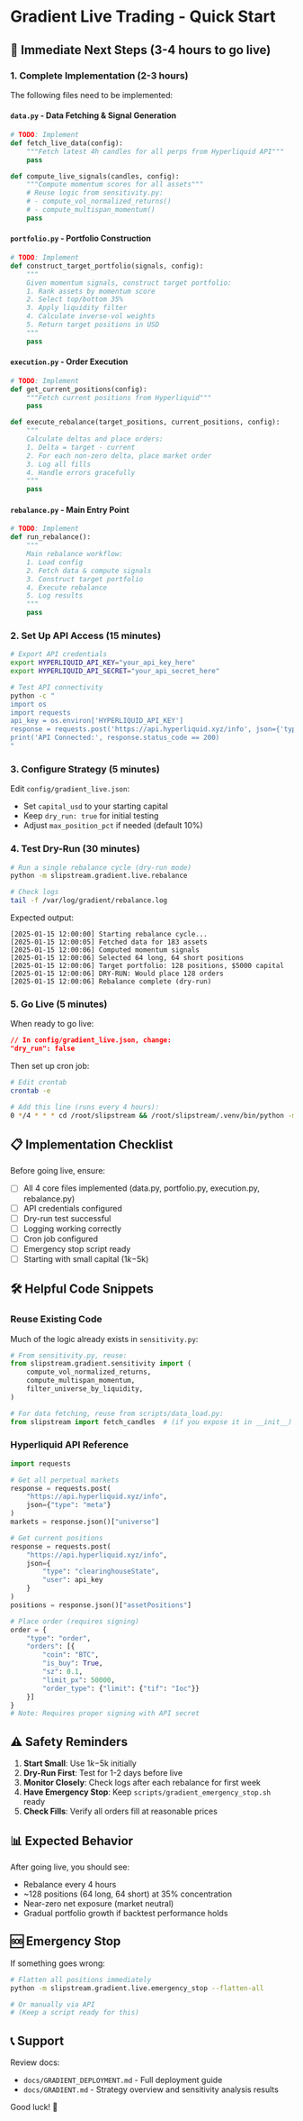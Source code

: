 # Gradient Live Trading - Quick Start

## 🚀 Immediate Next Steps (3-4 hours to go live)

### 1. Complete Implementation (2-3 hours)

The following files need to be implemented:

#### `data.py` - Data Fetching & Signal Generation
```python
# TODO: Implement
def fetch_live_data(config):
    """Fetch latest 4h candles for all perps from Hyperliquid API"""
    pass

def compute_live_signals(candles, config):
    """Compute momentum scores for all assets"""
    # Reuse logic from sensitivity.py:
    # - compute_vol_normalized_returns()
    # - compute_multispan_momentum()
    pass
```

#### `portfolio.py` - Portfolio Construction
```python
# TODO: Implement
def construct_target_portfolio(signals, config):
    """
    Given momentum signals, construct target portfolio:
    1. Rank assets by momentum score
    2. Select top/bottom 35%
    3. Apply liquidity filter
    4. Calculate inverse-vol weights
    5. Return target positions in USD
    """
    pass
```

#### `execution.py` - Order Execution
```python
# TODO: Implement
def get_current_positions(config):
    """Fetch current positions from Hyperliquid"""
    pass

def execute_rebalance(target_positions, current_positions, config):
    """
    Calculate deltas and place orders:
    1. Delta = target - current
    2. For each non-zero delta, place market order
    3. Log all fills
    4. Handle errors gracefully
    """
    pass
```

#### `rebalance.py` - Main Entry Point
```python
# TODO: Implement
def run_rebalance():
    """
    Main rebalance workflow:
    1. Load config
    2. Fetch data & compute signals
    3. Construct target portfolio
    4. Execute rebalance
    5. Log results
    """
    pass
```

### 2. Set Up API Access (15 minutes)

```bash
# Export API credentials
export HYPERLIQUID_API_KEY="your_api_key_here"
export HYPERLIQUID_API_SECRET="your_api_secret_here"

# Test API connectivity
python -c "
import os
import requests
api_key = os.environ['HYPERLIQUID_API_KEY']
response = requests.post('https://api.hyperliquid.xyz/info', json={'type': 'clearinghouseState', 'user': api_key})
print('API Connected:', response.status_code == 200)
"
```

### 3. Configure Strategy (5 minutes)

Edit `config/gradient_live.json`:
- Set `capital_usd` to your starting capital
- Keep `dry_run: true` for initial testing
- Adjust `max_position_pct` if needed (default 10%)

### 4. Test Dry-Run (30 minutes)

```bash
# Run a single rebalance cycle (dry-run mode)
python -m slipstream.gradient.live.rebalance

# Check logs
tail -f /var/log/gradient/rebalance.log
```

Expected output:
```
[2025-01-15 12:00:00] Starting rebalance cycle...
[2025-01-15 12:00:05] Fetched data for 183 assets
[2025-01-15 12:00:06] Computed momentum signals
[2025-01-15 12:00:06] Selected 64 long, 64 short positions
[2025-01-15 12:00:06] Target portfolio: 128 positions, $5000 capital
[2025-01-15 12:00:06] DRY-RUN: Would place 128 orders
[2025-01-15 12:00:06] Rebalance complete (dry-run)
```

### 5. Go Live (5 minutes)

When ready to go live:

```json
// In config/gradient_live.json, change:
"dry_run": false
```

Then set up cron job:

```bash
# Edit crontab
crontab -e

# Add this line (runs every 4 hours):
0 */4 * * * cd /root/slipstream && /root/slipstream/.venv/bin/python -m slipstream.gradient.live.rebalance >> /var/log/gradient/rebalance.log 2>&1
```

## 📋 Implementation Checklist

Before going live, ensure:

- [ ] All 4 core files implemented (data.py, portfolio.py, execution.py, rebalance.py)
- [ ] API credentials configured
- [ ] Dry-run test successful
- [ ] Logging working correctly
- [ ] Cron job configured
- [ ] Emergency stop script ready
- [ ] Starting with small capital ($1k-$5k)

## 🛠️ Helpful Code Snippets

### Reuse Existing Code

Much of the logic already exists in `sensitivity.py`:

```python
# From sensitivity.py, reuse:
from slipstream.gradient.sensitivity import (
    compute_vol_normalized_returns,
    compute_multispan_momentum,
    filter_universe_by_liquidity,
)

# For data fetching, reuse from scripts/data_load.py:
from slipstream import fetch_candles  # (if you expose it in __init__)
```

### Hyperliquid API Reference

```python
import requests

# Get all perpetual markets
response = requests.post(
    "https://api.hyperliquid.xyz/info",
    json={"type": "meta"}
)
markets = response.json()["universe"]

# Get current positions
response = requests.post(
    "https://api.hyperliquid.xyz/info",
    json={
        "type": "clearinghouseState",
        "user": api_key
    }
)
positions = response.json()["assetPositions"]

# Place order (requires signing)
order = {
    "type": "order",
    "orders": [{
        "coin": "BTC",
        "is_buy": True,
        "sz": 0.1,
        "limit_px": 50000,
        "order_type": {"limit": {"tif": "Ioc"}}
    }]
}
# Note: Requires proper signing with API secret
```

## ⚠️ Safety Reminders

1. **Start Small**: Use $1k-$5k initially
2. **Dry-Run First**: Test for 1-2 days before live
3. **Monitor Closely**: Check logs after each rebalance for first week
4. **Have Emergency Stop**: Keep `scripts/gradient_emergency_stop.sh` ready
5. **Check Fills**: Verify all orders fill at reasonable prices

## 📊 Expected Behavior

After going live, you should see:
- Rebalance every 4 hours
- ~128 positions (64 long, 64 short) at 35% concentration
- Near-zero net exposure (market neutral)
- Gradual portfolio growth if backtest performance holds

## 🆘 Emergency Stop

If something goes wrong:

```bash
# Flatten all positions immediately
python -m slipstream.gradient.live.emergency_stop --flatten-all

# Or manually via API
# (Keep a script ready for this)
```

## 📞 Support

Review docs:
- `docs/GRADIENT_DEPLOYMENT.md` - Full deployment guide
- `docs/GRADIENT.md` - Strategy overview and sensitivity analysis results

Good luck! 🚀
